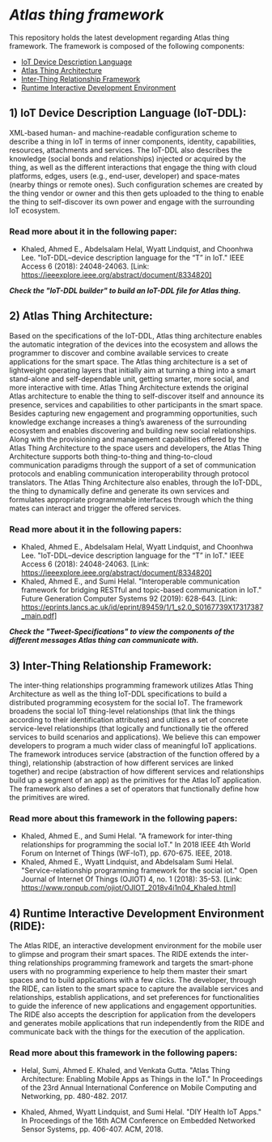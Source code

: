 # **_Atlas thing framework_**
This repository holds the latest development regarding Atlas thing framework. The framework is composed of the following components:
- [IoT Device Description Language](https://github.com/AEEldin/Atlas-thing-framework#1-iot-device-description-language-iot-ddl)
- [Atlas Thing Architecture](https://github.com/AEEldin/Atlas-thing-framework#2-atlas-thing-architecture)
- [Inter-Thing Relationship Framework](https://github.com/AEEldin/Atlas-thing-framework#3-inter-thing-relationship-framework)
- [Runtime Interactive Development Environment](https://github.com/AEEldin/Atlas-thing-framework#4-runtime-interactive-development-environment-ride)


## 1) IoT Device Description Language (IoT-DDL): 
XML-based human- and machine-readable configuration scheme to describe a thing in IoT in terms of inner components, identity, capabilities, resources, attachments and services. The IoT-DDL also describes the knowledge (social bonds and relationships) injected or acquired by the thing, as well as the different interactions that engage the thing with cloud platforms, edges, users (e.g., end-user, developer) and space-mates (nearby things or remote ones). Such configuration schemes are created by the thing vendor or owner and this then gets uploaded to the thing to enable the thing to self-discover its own power and engage with the surrounding IoT ecosystem. 

### Read more about it in the following paper:
- Khaled, Ahmed E., Abdelsalam Helal, Wyatt Lindquist, and Choonhwa Lee. "IoT-DDL–device description language for the “T” in IoT." IEEE Access 6 (2018): 24048-24063. [Link: https://ieeexplore.ieee.org/abstract/document/8334820]

**_Check the "IoT-DDL builder" to build an IoT-DDL file for Atlas thing._**


## 2) Atlas Thing Architecture: 
Based on the specifications of the IoT-DDL, Atlas thing architecture enables the automatic integration of the devices into the ecosystem and allows the programmer to discover and combine available services to create applications for the smart space. The Atlas thing architecture is a set of lightweight operating layers that initially aim at turning a thing into a smart stand-alone and self-dependable unit, getting smarter, more social, and more interactive with time. Atlas Thing Architecture extends the original Atlas architecture to enable the thing to self-discover itself and announce its presence, services and capabilities to other participants in the smart space. Besides capturing new engagement and programming opportunities, such knowledge exchange increases a thing’s awareness of the surrounding ecosystem and enables discovering and building new social relationships. Along with the provisioning and management capabilities offered by the Atlas Thing Architecture to the space users and developers, the Atlas Thing Architecture supports both thing-to-thing and thing-to-cloud communication paradigms through the support of a set of communication protocols and enabling communication interoperability through protocol translators. The Atlas Thing Architecture also enables, through the IoT-DDL, the thing to dynamically define and generate its own services and formulates appropriate programmable interfaces through which the thing mates can interact and trigger the offered services.

### Read more about it in the following papers:
- Khaled, Ahmed E., Abdelsalam Helal, Wyatt Lindquist, and Choonhwa Lee. "IoT-DDL–device description language for the “T” in IoT." IEEE Access 6 (2018): 24048-24063. [Link: https://ieeexplore.ieee.org/abstract/document/8334820]
- Khaled, Ahmed E., and Sumi Helal. "Interoperable communication framework for bridging RESTful and topic-based communication in IoT." Future Generation Computer Systems 92 (2019): 628-643. [Link: https://eprints.lancs.ac.uk/id/eprint/89459/1/1_s2.0_S0167739X17317387_main.pdf]

**_Check the "Tweet-Specifications" to view the components of the different messages Atlas thing can communicate with._**


## 3) Inter-Thing Relationship Framework:
The inter-thing relationships programming framework utilizes  Atlas Thing Architecture as well as the thing IoT-DDL specifications to build a distributed programming ecosystem for the social IoT. The framework broadens the social IoT thing-level relationships (that link the things according to their identification attributes) and utilizes a set of concrete service-level relationships (that logically and functionally tie the offered services to build scenarios and applications). We believe this can empower developers to program a much wider class of meaningful IoT applications. The framework introduces service (abstraction of the function offered by a thing), relationship (abstraction of how different services are linked together) and recipe (abstraction of how different services and relationships build up a segment of an app) as the primitives for the Atlas IoT application. The framework also defines a set of operators that functionally define how the primitives are wired. 

### Read more about this framework in the following papers:
- Khaled, Ahmed E., and Sumi Helal. "A framework for inter-thing relationships for programming the social IoT." In 2018 IEEE 4th World Forum on Internet of Things (WF-IoT), pp. 670-675. IEEE, 2018.
- Khaled, Ahmed E., Wyatt Lindquist, and Abdelsalam Sumi Helal. "Service-relationship programming framework for the social iot." Open Journal of Internet Of Things (OJIOT) 4, no. 1 (2018): 35-53. [Link: https://www.ronpub.com/ojiot/OJIOT_2018v4i1n04_Khaled.html]


## 4) Runtime Interactive Development Environment (RIDE):
The Atlas RIDE, an interactive development environment for the mobile user to glimpse and program their smart spaces. The RIDE extends the inter-thing relationships programming framework and targets the smart-phone users with no programming experience to help them master their smart spaces and to build applications with a few clicks. The developer, through the RIDE, can listen to the smart space to capture the available services and relationships, establish applications, and set preferences for functionalities to guide the inference of new applications and engagement opportunities. The RIDE also accepts the description for application from the developers and generates mobile applications that run independently from the RIDE and communicate back with the things for the execution of the application. 

### Read more about this framework in the following papers:
- Helal, Sumi, Ahmed E. Khaled, and Venkata Gutta. "Atlas Thing Architecture: Enabling Mobile Apps as Things in the IoT." In Proceedings of the 23rd Annual International Conference on Mobile Computing and Networking, pp. 480-482. 2017.

- Khaled, Ahmed, Wyatt Lindquist, and Sumi Helal. "DIY Health IoT Apps." In Proceedings of the 16th ACM Conference on Embedded Networked Sensor Systems, pp. 406-407. ACM, 2018.
